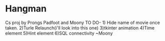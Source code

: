# Hangman
Cs proj by Prongs Padfoot and Moony
TO DO- 1) Hide name of movie once taken.
       2)Turle Relaunch(i'll look into this one)
       3)tkinter animation
       4)Time element
       5)Hint element
       6)SQL connectivity
~Moony
